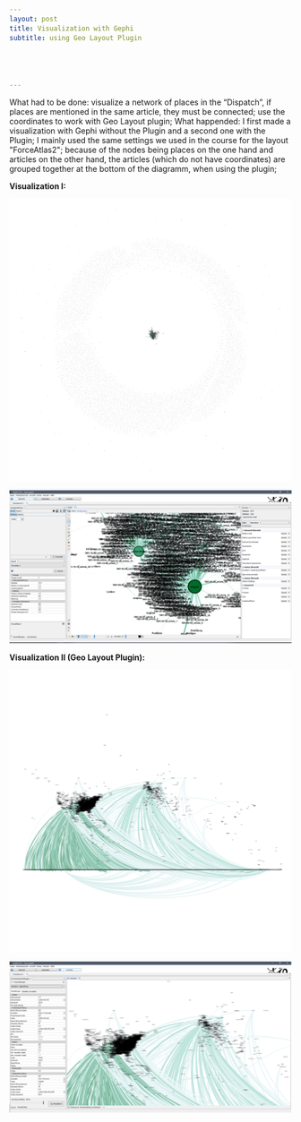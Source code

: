 ```yaml
---
layout: post
title: Visualization with Gephi
subtitle: using Geo Layout Plugin




---
```

What had to be done: visualize a network of places in the “Dispatch”, if places are mentioned in the same article, they must be connected; use the coordinates to work with Geo Layout plugin;
What happended: I first made a visualization with Gephi without the Plugin and a second one with the Plugin; I mainly used the same settings we used in the course for the layout "ForceAtlas2"; because of the nodes being places on the one hand and articles on the other hand, the articles (which do not have coordinates) are grouped together at the bottom of the diagramm, when using the plugin;

**Visualization I:**

![image Visualization](/img/net2-2.png)

![image Visualization](/img/net2.png)

**Visualization II (Geo Layout Plugin):**

![image Visualization](/img/net2-geo1.png)

![image Visualization](/img/net2-geo.png)

